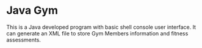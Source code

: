 # Java Gym
This is a Java developed program with basic shell console user interface. It can generate an XML file to store Gym Members information and fitness assessments. 
